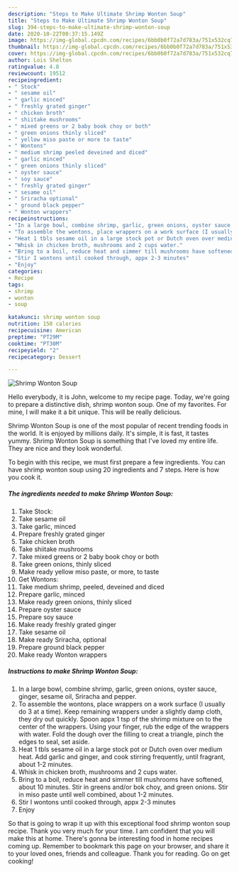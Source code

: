 ```yaml
---
description: "Steps to Make Ultimate Shrimp Wonton Soup"
title: "Steps to Make Ultimate Shrimp Wonton Soup"
slug: 394-steps-to-make-ultimate-shrimp-wonton-soup
date: 2020-10-22T00:37:15.149Z
image: https://img-global.cpcdn.com/recipes/6bb0b0f72a7d783a/751x532cq70/shrimp-wonton-soup-recipe-main-photo.jpg
thumbnail: https://img-global.cpcdn.com/recipes/6bb0b0f72a7d783a/751x532cq70/shrimp-wonton-soup-recipe-main-photo.jpg
cover: https://img-global.cpcdn.com/recipes/6bb0b0f72a7d783a/751x532cq70/shrimp-wonton-soup-recipe-main-photo.jpg
author: Lois Shelton
ratingvalue: 4.8
reviewcount: 19512
recipeingredient:
- " Stock"
- " sesame oil"
- " garlic minced"
- " freshly grated ginger"
- " chicken broth"
- " shiitake mushrooms"
- " mixed greens or 2 baby book choy or both"
- " green onions thinly sliced"
- " yellow miso paste or more to taste"
- " Wontons"
- " medium shrimp peeled deveined and diced"
- " garlic minced"
- " green onions thinly sliced"
- " oyster sauce"
- " soy sauce"
- " freshly grated ginger"
- " sesame oil"
- " Sriracha optional"
- " ground black pepper"
- " Wonton wrappers"
recipeinstructions:
- "In a large bowl, combine shrimp, garlic, green onions, oyster sauce, ginger, sesame oil, Sriracha and pepper."
- "To assemble the wontons, place wrappers on a work surface (I usually do 3 at a time). Keep remaining wrappers under a slightly damp cloth, they dry out quickly. Spoon appx 1 tsp of the shrimp mixture on to the center of the wrappers. Using your finger, rub the edge of the wrappers with water. Fold the dough over the filling to creat a triangle, pinch the edges to seal, set aside."
- "Heat 1 tbls sesame oil in a large stock pot or Dutch oven over medium heat. Add garlic and ginger, and cook stirring frequently, until fragrant, about 1-2 minutes."
- "Whisk in chicken broth, mushrooms and 2 cups water."
- "Bring to a boil, reduce heat and simmer till mushrooms have softened, about 10 minutes. Stir in greens and/or bok choy, and green onions. Stir in miso paste until well combined, about 1-2 minutes."
- "Stir I wontons until cooked through, appx 2-3 minutes"
- "Enjoy"
categories:
- Recipe
tags:
- shrimp
- wonton
- soup

katakunci: shrimp wonton soup 
nutrition: 150 calories
recipecuisine: American
preptime: "PT29M"
cooktime: "PT30M"
recipeyield: "2"
recipecategory: Dessert

---
```



![Shrimp Wonton Soup](https://img-global.cpcdn.com/recipes/6bb0b0f72a7d783a/751x532cq70/shrimp-wonton-soup-recipe-main-photo.jpg)

Hello everybody, it is John, welcome to my recipe page. Today, we're going to prepare a distinctive dish, shrimp wonton soup. One of my favorites. For mine, I will make it a bit unique. This will be really delicious.



Shrimp Wonton Soup is one of the most popular of recent trending foods in the world. It is enjoyed by millions daily. It's simple, it is fast, it tastes yummy. Shrimp Wonton Soup is something that I've loved my entire life. They are nice and they look wonderful.


To begin with this recipe, we must first prepare a few ingredients. You can have shrimp wonton soup using 20 ingredients and 7 steps. Here is how you cook it.

<!--inarticleads1-->

##### The ingredients needed to make Shrimp Wonton Soup:

1. Take  Stock:
1. Take  sesame oil
1. Take  garlic, minced
1. Prepare  freshly grated ginger
1. Take  chicken broth
1. Take  shiitake mushrooms
1. Take  mixed greens or 2 baby book choy or both
1. Take  green onions, thinly sliced
1. Make ready  yellow miso paste, or more, to taste
1. Get  Wontons:
1. Take  medium shrimp, peeled, deveined and diced
1. Prepare  garlic, minced
1. Make ready  green onions, thinly sliced
1. Prepare  oyster sauce
1. Prepare  soy sauce
1. Make ready  freshly grated ginger
1. Take  sesame oil
1. Make ready  Sriracha, optional
1. Prepare  ground black pepper
1. Make ready  Wonton wrappers




<!--inarticleads2-->

##### Instructions to make Shrimp Wonton Soup:

1. In a large bowl, combine shrimp, garlic, green onions, oyster sauce, ginger, sesame oil, Sriracha and pepper.
1. To assemble the wontons, place wrappers on a work surface (I usually do 3 at a time). Keep remaining wrappers under a slightly damp cloth, they dry out quickly. Spoon appx 1 tsp of the shrimp mixture on to the center of the wrappers. Using your finger, rub the edge of the wrappers with water. Fold the dough over the filling to creat a triangle, pinch the edges to seal, set aside.
1. Heat 1 tbls sesame oil in a large stock pot or Dutch oven over medium heat. Add garlic and ginger, and cook stirring frequently, until fragrant, about 1-2 minutes.
1. Whisk in chicken broth, mushrooms and 2 cups water.
1. Bring to a boil, reduce heat and simmer till mushrooms have softened, about 10 minutes. Stir in greens and/or bok choy, and green onions. Stir in miso paste until well combined, about 1-2 minutes.
1. Stir I wontons until cooked through, appx 2-3 minutes
1. Enjoy




So that is going to wrap it up with this exceptional food shrimp wonton soup recipe. Thank you very much for your time. I am confident that you will make this at home. There's gonna be interesting food in home recipes coming up. Remember to bookmark this page on your browser, and share it to your loved ones, friends and colleague. Thank you for reading. Go on get cooking!
